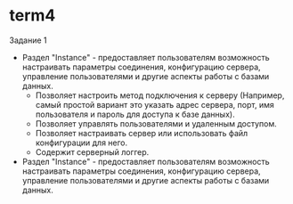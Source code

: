 # term4

Задание 1
<ul>
  <li>Раздел "Instance" - предоставляет пользователям возможность настраивать параметры соединения, конфигурацию сервера, управление пользователями и другие аспекты работы с базами данных.
    <ul>
      <li>Позволяет настроить метод подключения к серверу (Например, самый простой вариант это указать адрес сервера, порт, имя пользователя и пароль для доступа к базе данных).</li>
      <li>Позволяет управлять пользователями и удаленным доступом.</li>
      <li>Позволяет настраивать сервер или использовать файл конфигурации для него.</li>
      <li>Содержит серверный логгер.</li>
    </ul>
  </li>
  <li>Раздел "Instance" - предоставляет пользователям возможность настраивать параметры соединения, конфигурацию сервера, управление пользователями и другие аспекты работы с базами данных.</li>
</ul>
